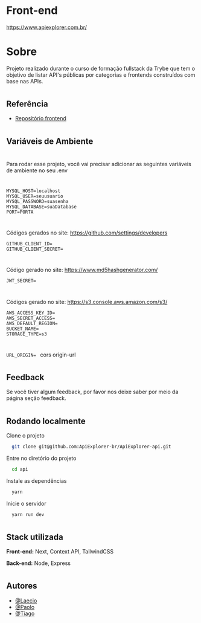 # Front-end 
https://www.apiexplorer.com.br/

#


# Sobre

Projeto realizado durante o curso de formação fullstack da Trybe que tem o objetivo de listar API's públicas por categorias e frontends construídos com base nas APIs.

#
## Referência

 - [Repositório frontend](https://github.com/ApiExplorer-br/ApiExplorer-front)
#
## Variáveis de Ambiente
#
Para rodar esse projeto, você vai precisar adicionar as seguintes variáveis de ambiente no seu .env
#
`MYSQL_HOST=localhost`\
`MYSQL_USER=seuusuario`\
`MYSQL_PASSWORD=suasenha`\
`MYSQL_DATABASE=suaDatabase`\
`PORT=PORTA`
#
Códigos gerados no site: https://github.com/settings/developers 

`GITHUB_CLIENT_ID=`\
`GITHUB_CLIENT_SECRET=`
#
Código gerado no site: https://www.md5hashgenerator.com/ 

`JWT_SECRET=` 
#
Códigos gerado no site: https://s3.console.aws.amazon.com/s3/ 

`AWS_ACCESS_KEY_ID=`\
`AWS_SECRET_ACCESS=`\
`AWS_DEFAULT_REGION=`\
`BUCKET_NAME=`\
`STORAGE_TYPE=s3`
#
`URL_ORIGIN= ` cors origin-url
#
## Feedback

Se você tiver algum feedback, por favor nos deixe saber por meio da página seção feedback.

#
## Rodando localmente

Clone o projeto

```bash
  git clone git@github.com:ApiExplorer-br/ApiExplorer-api.git
```

Entre no diretório do projeto

```bash
  cd api
```

Instale as dependências

```bash
  yarn
```

Inicie o servidor

```bash
  yarn run dev
```

#
## Stack utilizada

**Front-end:** Next, Context API, TailwindCSS

**Back-end:** Node, Express

#
## Autores

- [@Laecio](https://github.com/Laecio12)
- [@Paolo](https://github.com/paolofullone)
- [@Tiago](https://github.com/thiagodanobrega)

